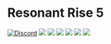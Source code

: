 # Resonant Rise 5

[![Discord](https://img.shields.io/discord/110872283223961600.svg?style=for-the-badge&logo=discord)](https://discord.resonantri.se)
[![](https://img.shields.io/github/contributors/Resonant-Rise/ResonantRiseV5.svg?style=for-the-badge&logo=github)](https://github.com/Resonant-Rise/ResonantRiseV5/graphs/contributors)
[![](https://img.shields.io/github/issues/Resonant-Rise/ResonantRiseV5.svg?style=for-the-badge&logo=github)](https://github.com/Resonant-Rise/ResonantRiseV5/issues)
[![](https://img.shields.io/github/issues-pr/Resonant-Rise/ResonantRiseV5.svg?style=for-the-badge&logo=github)](https://github.com/Resonant-Rise/ResonantRiseV5/pulls)
[![](https://img.shields.io/github/forks/Resonant-Rise/ResonantRiseV5.svg?style=for-the-badge&logo=github)](https://github.com/Resonant-Rise/ResonantRiseV5/network/members)
[![](https://img.shields.io/github/stars/Resonant-Rise/ResonantRiseV5.svg?style=for-the-badge&logo=github)](https://github.com/Resonant-Rise/ResonantRiseV5/stargazers)
[![](https://img.shields.io/github/license/Resonant-Rise/ResonantRiseV5.svg?logo=github&style=for-the-badge)](https://github.com/Resonant-Rise/ResonantRiseV5/blob/master/LICENSE)

